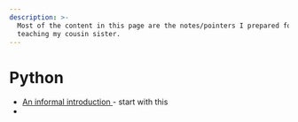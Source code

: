 ```yaml
---
description: >-
  Most of the content in this page are the notes/pointers I prepared for
  teaching my cousin sister.
---
```


# Python

* [An informal introduction ](https://docs.python.org/3/tutorial/introduction.html)  - start with this
* 


